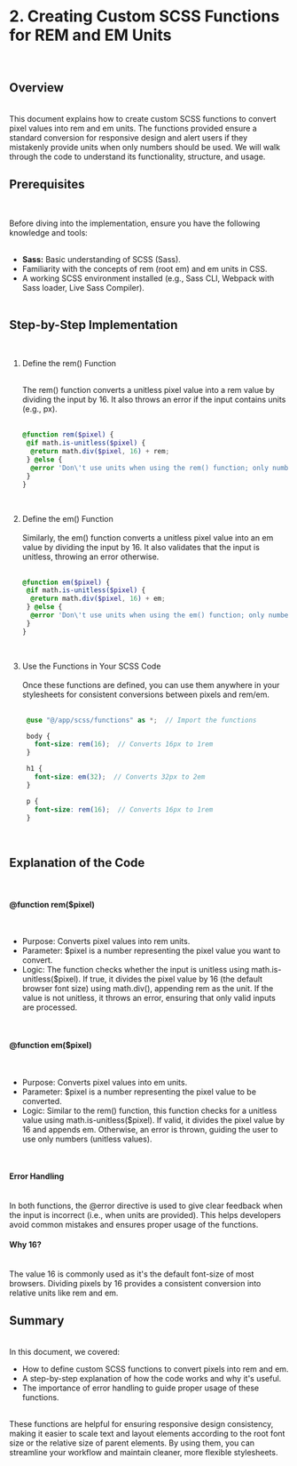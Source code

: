 # 2. Creating Custom SCSS Functions for REM and EM Units

<br>

## Overview

<br>
This document explains how to create custom SCSS functions to convert pixel values into <span id="tag">rem</span> and <span id="tag">em</span> units. The functions provided ensure a standard conversion for responsive design and alert users if they mistakenly provide units when only numbers should be used. We will walk through the code to understand its functionality, structure, and usage.

<br>

## Prerequisites

<br>

Before diving into the implementation, ensure you have the following knowledge and tools:
<br>
<br>

- **Sass:** Basic understanding of SCSS (Sass).
- Familiarity with the concepts of <span id="tag">rem</span> (root em) and <span id="tag">em</span> units in CSS.
- A working SCSS environment installed (e.g., Sass CLI, Webpack with Sass loader, Live Sass Compiler).
  <br>
  <br>

## Step-by-Step Implementation

  <br>

1. Define the <span id="tag">rem()</span> Function
   <br>
   <br>

   The <span id="tag">rem()</span> function converts a unitless pixel value into a <span id="tag">rem</span> value by dividing the input by <span id="tag">16</span>. It also throws an error if the input contains units (e.g., <span id="tag">px</span>).
   <br>
   <br>

   ```scss:@/app/scss/_functions.scss
   @function rem($pixel) {
    @if math.is-unitless($pixel) {
     @return math.div($pixel, 16) + rem;
    } @else {
     @error 'Don\'t use units when using the rem() function; only numbers.';
    }
   }
   ```

<br>

2. Define the <span id="tag">em()</span> Function
   <br>
   <br>
   Similarly, the <span id="tag">em()</span> function converts a unitless pixel value into an <span id="tag">em</span> value by dividing the input by <span id="tag">16</span>. It also validates that the input is unitless, throwing an error otherwise.
   <br>
   <br>

   ```scss:@/app/scss/_functions.scss
   @function em($pixel) {
    @if math.is-unitless($pixel) {
     @return math.div($pixel, 16) + em;
    } @else {
     @error 'Don\'t use units when using the em() function; only numbers.';
    }
   }
   ```

   <br>

3. Use the Functions in Your SCSS Code<br>
   <br>
   Once these functions are defined, you can use them anywhere in your stylesheets for consistent conversions between pixels and <span id="tag">rem</span>/<span id="tag">em</span>.
   <br>
   <br>

   ```scss:@/app/scss/style.scss
    @use "@/app/scss/functions" as *;  // Import the functions

    body {
      font-size: rem(16);  // Converts 16px to 1rem
    }

    h1 {
      font-size: em(32);  // Converts 32px to 2em
    }

    p {
      font-size: rem(16);  // Converts 16px to 1rem
    }
   ```

<br>

## Explanation of the Code

<br>

#### <span id="tag">@function rem($pixel)</span>

<br>

- Purpose: Converts pixel values into <span id="tag">rem</span> units.
- Parameter: <span id="tag">$pixel</span> is a number representing the pixel value you want to convert.
- Logic: The function checks whether the input is unitless using <span id="tag">math.is-unitless($pixel)</span>. If true, it divides the pixel value by <span id="tag">16</span> (the default browser font size) using <span id="tag">math.div()</span>, appending <span id="tag">rem</span> as the unit. If the value is not unitless, it throws an error, ensuring that only valid inputs are processed.

<br>

#### <span id="tag">@function em($pixel)</span>

<br>

- Purpose: Converts pixel values into <span id="tag">em</span> units.
- Parameter: <span id="tag">$pixel</span> is a number representing the pixel value to be converted.
- Logic: Similar to the <span id="tag">rem()</span> function, this function checks for a unitless value using <span id="tag">math.is-unitless($pixel)</span>. If valid, it divides the pixel value by <span id="tag">16</span> and appends <span id="tag">em</span>. Otherwise, an error is thrown, guiding the user to use only numbers (unitless values).

<br>

#### Error Handling

<br>
In both functions, the <span id="tag">@error</span> directive is used to give clear feedback when the input is incorrect (i.e., when units are provided). This helps developers avoid common mistakes and ensures proper usage of the functions.

<br>

#### Why <span id="tag">16?</span>

<br>
The value <span id="tag">16</span> is commonly used as it's the default font-size of most browsers. Dividing pixels by <span id="tag">16</span> provides a consistent conversion into relative units like <span id="tag">rem</span> and <span id="tag">em</span>.

<br>

## Summary

<br>
In this document, we covered:

<br>

- How to define custom SCSS functions to convert pixels into <span id="tag">rem</span> and <span id="tag">em</span>.
- A step-by-step explanation of how the code works and why it's useful.
- The importance of error handling to guide proper usage of these functions.

<br>
These functions are helpful for ensuring responsive design consistency, making it easier to scale text and layout elements according to the root font size or the relative size of parent elements. By using them, you can streamline your workflow and maintain cleaner, more flexible stylesheets.

